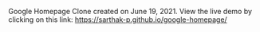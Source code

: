 Google Homepage Clone created on June 19, 2021. View the live demo by clicking on this link: https://sarthak-p.github.io/google-homepage/
